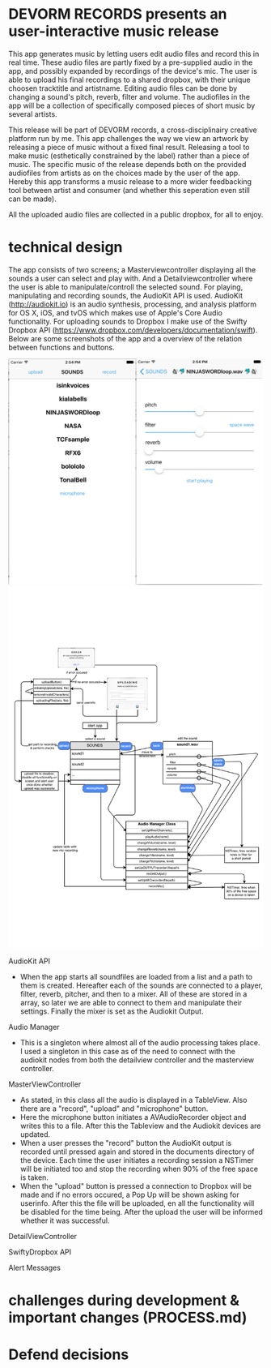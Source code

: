 # DEVORM RECORDS presents an user-interactive music release

This app generates music by letting users edit audio files and record this in real time. These audio files are partly fixed by a pre-supplied audio in the app, and possibly expanded by recordings of the device's mic. The user is able to upload his final recordings to a shared dropbox, with their unique choosen tracktitle and artistname. Editing audio files can be done by changing a sound's pitch, reverb, filter and volume. The audiofiles in the app will be a collection of specifically composed pieces of short music by several artists.

This release will be part of DEVORM records, a cross-disciplinairy creative platform run by me. This app challenges the way we view an artwork by releasing a piece of music without a fixed final result. Releasing a tool to make music (esthetically constrained by the label) rather than a piece of music. The specific music of the release depends both on the provided audiofiles from artists as on the choices made by the user of the app. Hereby this app transforms a music release to a more wider feedbacking tool between artist and consumer (and whether this seperation even still can be made).

All the uploaded audio files are collected in a public dropbox, for all to enjoy.

# technical design

The app consists of two screens; a Masterviewcontroller displaying all the sounds a user can select and play with. And a Detailviewcontroller where the user is able to manipulate/controll the selected sound. For playing, manipulating and recording sounds, the AudioKit API is used. AudioKit (http://audiokit.io) is an audio synthesis, processing, and analysis platform for OS X, iOS, and tvOS which makes use of Apple's Core Audio functionality. For uploading sounds to Dropbox I make use of the Swifty Dropbox API (https://www.dropbox.com/developers/documentation/swift). Below are some screenshots of the app and a overview of the relation between functions and buttons.

![alt-tag](https://github.com/MaartenBrijker/project/blob/back/doc/overview.png)
![alt-tag](https://github.com/MaartenBrijker/project/blob/back/doc/diagram.png)

AudioKit API
- When the app starts all soundfiles are loaded from a list and a path to them is created. Hereafter each of the sounds are connected to a player, filter, reverb, pitcher, and then to a mixer. All of these are stored in a array, so later we are able to connect to them and manipulate their settings. Finally the mixer is set as the Audiokit Output.

Audio Manager
 - This is a singleton where almost all of the audio processing takes place. I used a singleton in this case as of the need to connect with the audiokit nodes from both the detailview controller and the masterview controller. 

MasterViewController
 - As stated, in this class all the audio is displayed in a TableView. Also there are a "record", "upload" and "microphone" button. 
 - Here the microphone button initiates a AVAudioRecorder object and writes this to a file. After this the Tableview and the Audiokit devices are updated.
 - When a user presses the "record" button the AudioKit output is recorded until pressed again and stored in the documents directory of the device. Each time the user initiates a recording session a NSTimer will be initiated too and stop the recording when 90% of the free space is taken.
 - When the "upload" button is pressed a connection to Dropbox will be made and if no errors occured, a Pop Up will be shown asking for userinfo. After this the file will be uploaded, en all the functionality will be disabled for the time being. After the upload the user will be informed whether it was successful.

DetailViewController

SwiftyDropbox API

Alert Messages

# challenges during development &  important changes (PROCESS.md)

# Defend decisions